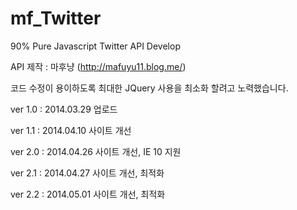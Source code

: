 mf_Twitter
==========

90% Pure Javascript Twitter API Develop

API 제작 : 마후냥 (http://mafuyu11.blog.me/)

코드 수정이 용이하도록 최대한 JQuery 사용을 최소화 할려고 노력했습니다. 


ver 1.0 : 2014.03.29 업로드

ver 1.1 : 2014.04.10 사이트 개선

ver 2.0 : 2014.04.26 사이트 개선, IE 10 지원

ver 2.1 : 2014.04.27 사이트 개선, 최적화

ver 2.2 : 2014.05.01 사이트 개선, 최적화
